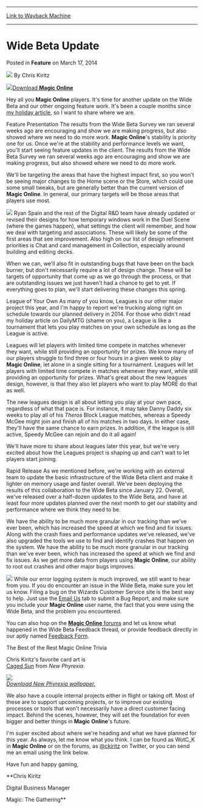 
---
[Link to Wayback Machine](https://web.archive.org/web/20220519182754/https://magic.wizards.com/en/articles/archive/wide-beta-update-2014-03-17)

[_metadata_:author]:- "Chris Kiritz"
[_metadata_:description]:- "Download Magic Online Hey all you Magic Online players. It's time for another update on the Wide Beta and our other ongoing feature work. It's been a couple months since my holiday article, so I want to share where we are. Feature Presentation The results from the Wide Beta Survey we ran several weeks ago are encouraging and show we are making progress, but also showed where"
[_metadata_:generator]:- "Drupal 7 (http://drupal.org)"
[_metadata_:node]:- "687131"
[_metadata_:publish_date]:- "2014-03-17"
[_metadata_:source]:- "div-main-content"
[_metadata_:title]:- "Wide Beta Update"
[_metadata_:wayback_capture_timestamp]:- "2022-05-19 18:27:54"
[_metadata_:wayback_raw_url]:- "https://web.archive.org/web/20220519182754id_/https://magic.wizards.com/en/articles/archive/wide-beta-update-2014-03-17"
[_metadata_:wayback_url]:- "https://magic.wizards.com/en/articles/archive/wide-beta-update-2014-03-17"
---


Wide Beta Update
================



 Posted in **Feature**
 on March 17, 2014 






![](https://media.magic.wizards.com/styles/auth_small/public/images/hero/wizardslogo_thumb.jpg)
By Chris Kiritz













![](https://media.magic.wizards.com/image_legacy_migration/mtg/images/digital/magiconline/logo_bng_transparent_250.png)[Download ******Magic**  Online****](https://accounts.onlinegaming.wizards.com/) 

Hey all you **Magic Online**  players. It's time for another update on the Wide Beta and our other ongoing feature work. It's been a couple months since [my holiday article](/en/articles/archive/making-magic/seeing-future-2013-12-18), so I want to share where we are.


Feature Presentation
The results from the Wide Beta Survey we ran several weeks ago are encouraging and show we are making progress, but also showed where we need to do more work.
**Magic Online**'s stability is priority one for us. Once we're at the stability and performance levels we want, you'll start seeing feature updates in the client. The results from the Wide Beta Survey we ran several weeks ago are encouraging and show we are making progress, but also showed where we need to do more work.


We'll be targeting the areas that have the highest impact first, so you won't be seeing major changes to the Home scene or the Store, which could use some small tweaks, but are generally better than the current version of **Magic Online**. In general, our primary targets will be those areas that players use most.


![](https://media.magic.wizards.com/image_legacy_migration/mtg/images/digital/magiconline/div_oraclesinsight.jpg)
Ryan Spain and the rest of the Digital R&D team have already updated or revised their designs for how temporary windows work in the Duel Scene (where the games happen), what settings the client will remember, and how we deal with targeting and associations. These will likely be some of the first areas that see improvement. Also high on our list of design refinement priorities is Chat and card management in Collection, especially around building and editing decks.


When we can, we'll also fit in outstanding bugs that have been on the back burner, but don't necessarily require a lot of design change. These will be targets of opportunity that come up as we go through the process, or that are outstanding issues we just haven't had a chance to get to yet. If everything goes to plan, we'll start delivering these changes this spring.


League of Your Own
As many of you know, Leagues is our other major project this year, and I'm happy to report we're trucking along right on schedule towards our planned delivery in 2014. For those who didn't read my holiday article on DailyMTG (shame on you), a League is like a tournament that lets you play matches on your own schedule as long as the League is active.


Leagues will let players with limited time compete in matches whenever they want, while still providing an opportunity for prizes.
We know many of our players struggle to find three or four hours in a given week to play **Magic Online**, let alone in a single sitting for a tournament. Leagues will let players with limited time compete in matches whenever they want, while still providing an opportunity for prizes. What's great about the new leagues design, however, is that they also let players who want to play MORE do that as well.


The new leagues design is all about letting you play at your own pace, regardless of what that pace is. For instance, it may take Danny Daddy six weeks to play all of his *Theros*  Block League matches, whereas a Speedy McGee might join and finish all of his matches in two days. In either case, they'll have the same chance to earn prizes. In addition, if the league is still active, Speedy McGee can rejoin and do it all again!


We'll have more to share about leagues later this year, but we're very excited about how the Leagues project is shaping up and can't wait to let players start joining.


Rapid Release
As we mentioned before, we're working with an external team to update the basic infrastructure of the Wide Beta client and make it lighter on memory usage and faster overall. We've been deploying the results of this collaboration to the Wide Beta since January 22. Overall, we've released over a half-dozen updates to the Wide Beta, and have at least four more updates planned over the next month to get our stability and performance where we think they need to be.


We have the ability to be much more granular in our tracking than we've ever been, which has increased the speed at which we find and fix issues.
Along with the crash fixes and performance updates we've released, we've also upgraded the tools we use to find and identify crashes that happen on the system. We have the ability to be much more granular in our tracking than we've ever been, which has increased the speed at which we find and fix issues. As we get more data from players using **Magic Online**, our ability to root out crashes and other major bugs improves.


![](https://media.magic.wizards.com/image_legacy_migration/mtg/images/digital/magiconline/div_weight.jpg)
While our error logging system is much improved, we still want to hear from you. If you do encounter an issue in the Wide Beta, make sure you let us know. Filing a bug on the Wizards Customer Service site is the best way to help. Just use the [Email Us](http://wizards.custhelp.com/app/ask) tab to submit a Bug Report, and make sure you include your **Magic Online** user name, the fact that you were using the Wide Beta, and the problem you encountered.


You can also hop on the [**Magic Online**  forums](http://community.wizards.com/forums/102401) and let us know what happened in the Wide Beta Feedback thread, or provide feedback directly in our aptly named [Feedback Form](http://www.surveygizmo.com/s3/1028055/Magic-Online-Wide-Beta-Feedback-Form).


The Best of the Rest
Magic Online Trivia  

Chris Kiritz's favorite card art is  
[Caged Sun](https://gatherer.wizards.com/Pages/Card/Details.aspx?name=Caged+Sun) from *New Phyrexia*.


[![](https://media.magic.wizards.com/image_legacy_migration/mtg/images/digital/magiconline/bk_phy_cagedsun_250.jpg)  
*Download *New Phyrexia* wallpaper.*](/en/articles/archive/new-phyrexia-wallpapers-2011-05-13)


We also have a couple internal projects either in flight or taking off. Most of these are to support upcoming projects, or to improve our existing processes or tools that won't necessarily have a direct customer facing impact. Behind the scenes, however, they will set the foundation for even bigger and better things in **Magic Online**'s future.


I'm super excited about where we're heading and what we have planned for this year. As always, let me know what you think. I can be found as WotC\_K in **Magic Online**  or on the forums, as [@ckiritz](http://www.twitter.com/ckiritz)  on Twitter, or you can send me an email using the link below.


Have fun and happy gaming,


**Chris Kiritz  

Digital Business Manager  

Magic: The Gathering**




 
 






